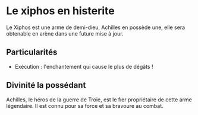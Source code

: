 # Le xiphos en histerite

Le Xiphos est une arme de demi-dieu, Achilles en possède une, elle sera obtenable en arène dans une future mise à jour.

## Particularités

- Exécution : l'enchantement qui cause le plus de dégâts !

## Divinité la possédant

Achilles, le héros de la guerre de Troie, est le fier propriétaire de cette arme légendaire. Il est connu pour sa force et sa bravoure au combat.
